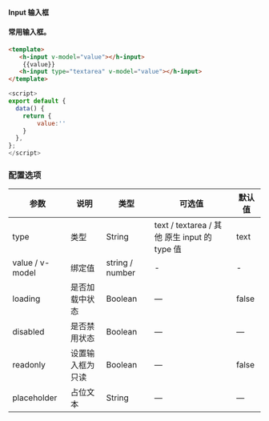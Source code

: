 #### Input 输入框


#### 常用输入框。


<ClientOnly>
<heaven-input></heaven-input>
</ClientOnly>


``` html
<template>
   <h-input v-model="value"></h-input>
    {{value}}
   <h-input type="textarea" v-model="value"></h-input>
</template>
```
``` js
<script>
export default {
  data() {
    return {
        value:''
    }
  },
};
</script>
```


### 配置选项
| 参数 | 说明 | 类型 | 可选值 | 默认值 |
|-|-|-|-|-|
| type | 类型 | String | text / textarea / 其他 原生 input 的 type 值 | text |
| value / v-model | 绑定值 | string / number | - | - |
| loading | 是否加载中状态 | Boolean | — | false |
| disabled | 是否禁用状态 | Boolean | — | — |
| readonly | 设置输入框为只读 | Boolean | — | false |
| placeholder | 占位文本 | String | — | — |